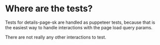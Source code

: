 Where are the tests?
====================

Tests for details-page-sk are handled as puppeteer tests, because that is the
easiest way to handle interactions with the page load query params.

There are not really any other interactions to test.
